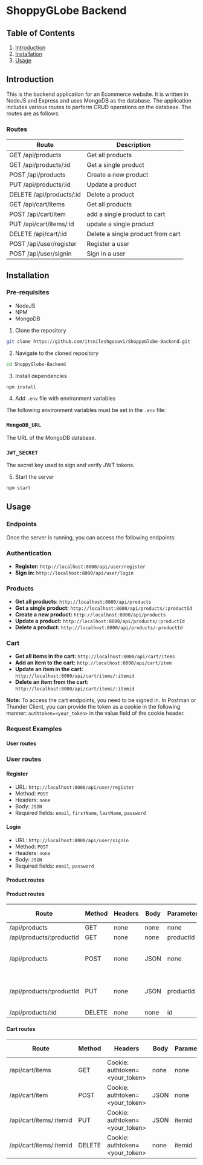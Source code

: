 # ShoppyGLobe Backend

## Table of Contents
1. [Introduction](#introduction)
2. [Installation](#installation)
3. [Usage](#usage)


## Introduction

This is the backend application for an Ecommerce website. It is written in NodeJS and Express and uses MongoDB as the database.
The application includes various routes to perform CRUD operations on the database. The routes are as follows:

### Routes

| Route | Description |
| --- | --- |
| GET /api/products | Get all products |
| GET /api/products/:id | Get a single product |
| POST /api/products | Create a new product |
| PUT /api/products/:id | Update a product |
| DELETE /api/products/:id | Delete a product |
| GET /api/cart/items | Get all products |
| POST /api/cart/item | add a single product to cart |
| PUT /api/cart/items/:id | update a single product |
| DELETE /api/cart/:id | Delete a single product from cart  |
| POST /api/user/register | Register a user |
| POST /api/user/signin | Sign in a user |

## Installation

### Pre-requisites

- NodeJS
- NPM
- MongoDB

1. Clone the repository

```bash
git clone https://github.com/itsnileshgosavi/ShoppyGlobe-Backend.git
```

2. Navigate to the cloned repository

```bash
cd ShoppyGlobe-Backend
```

3. Install dependencies

```bash
npm install
```

4. Add `.env` file with environment variables

The following environment variables must be set in the `.env` file:

### `MongoDB_URL`
The URL of the MongoDB database.

### `JWT_SECRET`
The secret key used to sign and verify JWT tokens.


5. Start the server

```bash
npm start
```

## Usage

### Endpoints

Once the server is running, you can access the following endpoints:

### Authentication

*   **Register:** `http://localhost:8000/api/user/register`
*   **Sign in:** `http://localhost:8000/api/user/login`

### Products

*   **Get all products:** `http://localhost:8000/api/products`
*   **Get a single product:** `http://localhost:8000/api/products/:productId`
*   **Create a new product:** `http://localhost:8000/api/products`
*   **Update a product:** `http://localhost:8000/api/products/:productId`
*   **Delete a product:** `http://localhost:8000/api/products/:productId`

### Cart

*   **Get all items in the cart:** `http://localhost:8000/api/cart/items`
*   **Add an item to the cart:** `http://localhost:8000/api/cart/item`
*   **Update an item in the cart:** `http://localhost:8000/api/cart/items/:itemid`
*   **Delete an item from the cart:** `http://localhost:8000/api/cart/items/:itemid`

**Note:** To access the cart endpoints, you need to be signed in. In Postman or Thunder Client, you can provide the token as a cookie in the following manner: `authtoken=<your_token>` in the value field of the cookie header.
### Request Examples

#### User routes

### User routes

#### Register

- URL: `http://localhost:8000/api/user/register`
- Method: `POST`
- Headers: `none`
- Body: `JSON`
- Required fields: `email`, `firstName`, `lastName`, `password`

#### Login

- URL: `http://localhost:8000/api/user/signin`
- Method: `POST`
- Headers: `none`
- Body: `JSON`
- Required fields: `email`, `password`

#### Product routes

#### Product routes

| Route | Method | Headers | Body | Parameters | Required fields |
| --- | --- | --- | --- | --- | --- |
| /api/products | GET | none | none | none | none |
| /api/products/:productId | GET | none | none | productId | none |
| /api/products | POST | none | JSON | none | title, description, price, image |
| /api/products/:productId | PUT | none | JSON | productId | The field that needs to be updated |
| /api/products/:id | DELETE | none | none | id | none |

#### Cart routes

| Route | Method | Headers | Body | Parameters | Required fields |
| --- | --- | --- | --- | --- | --- |
| /api/cart/items | GET | Cookie: authtoken=<your_token> | none | none | none |
| /api/cart/item | POST | Cookie: authtoken=<your_token> | JSON | none | productId |
| /api/cart/items/:itemid | PUT | Cookie: authtoken=<your_token> | JSON | itemid | quantity |
| /api/cart/items/:itemid | DELETE | Cookie: authtoken=<your_token> | none | itemid | none |
